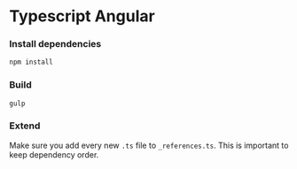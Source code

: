 # Typescript Angular

### Install dependencies

```sh
npm install
```

### Build

```sh
gulp
```

### Extend

Make sure you add every new `.ts` file to `_references.ts`. This is important to keep dependency order.
